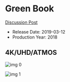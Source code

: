 # Green Book

[Discussion Post](https://www.avsforum.com/threads/bass-eq-for-filtered-movies.2995212/post-57668738)

* Release Date: 2019-03-12
* Production Year: 2018

## 4K/UHD/ATMOS

![img 0](https://i.imgur.com/qG6ZxsA.jpg)

![img 1](https://i.imgur.com/IzilBbI.png)

